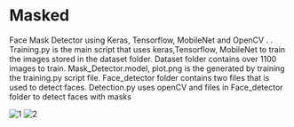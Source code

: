 # Masked
 Face Mask Detector using Keras, Tensorflow, MobileNet and OpenCV
 .
 .
 Training.py is the main script that uses keras,Tensorflow, MobileNet to train the images stored in the dataset folder.
 Dataset folder contains over 1100 images to train.
 Mask_Detector.model, plot.png is the generated by training the training.py script file.
 Face_detector folder contains two files that is used to detect faces.
 Detection.py uses openCV and files in Face_detector folder to detect faces with masks 

 
 
 


![1](https://user-images.githubusercontent.com/70280910/102715121-1c0f8080-42f9-11eb-9d8e-2f3d7a62f7fe.jpg)
![2](https://user-images.githubusercontent.com/70280910/102715122-1ca81700-42f9-11eb-9306-9a37deaf9860.jpg)

